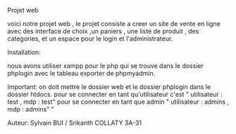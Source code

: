 Projet web 

voici notre projet web , le projet consiste a creer un site de vente en ligne avec des interface de choix ,un paniers , une liste de produit , des categories, et un espace pour le login et l'administrateur.

Installation:

nous avons utiliser xampp pour le php qui se trouve dans le dossier phplogin avec le tableau exporter de phpmyadmin.



Important: on doit mettre le dossier web et le dossier phplogin dans le dossier htdocs.
           pour se connecter en tant qu'utilisateur c'est " utilisateur : test ,   mdp : test" 
           pour se connecter en tant que admin " utilisateur : admins ,       mdp : admins" "  


Auteur: Sylvain BUI / Srikanth COLLATY 3A-31


